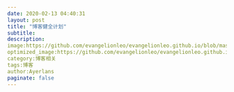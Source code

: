 ```yaml
---
date: 2020-02-13 04:40:31
layout: post
title: "博客健全计划"
subtitle:
description:
image:https://github.com/evangelionleo/evangelionleo.github.io/blob/master/assets/img/71347987_p0.jpg
optimized_image:https://github.com/evangelionleo/evangelionleo.github.io/blob/master/assets/img/71347987_p0.jpg
category:博客相关
tags:博客
author:Ayerlans
paginate: false
---
```


